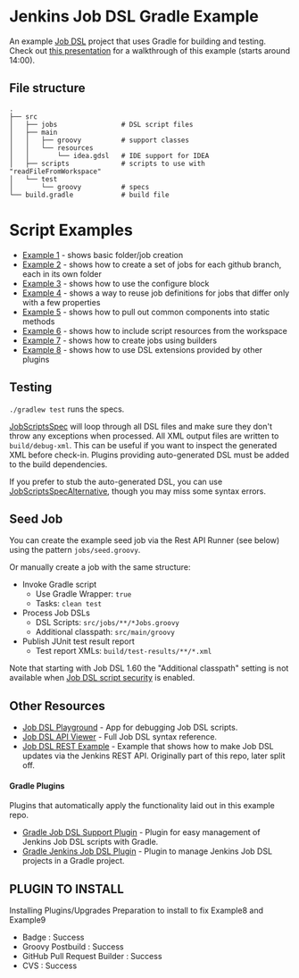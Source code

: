 # Jenkins Job DSL Gradle Example 

An example [Job DSL](https://github.com/jenkinsci/job-dsl-plugin) project that uses Gradle for building and testing. Check out [this presentation](https://www.youtube.com/watch?v=SSK_JaBacE0) for a walkthrough of this example (starts around 14:00). 

## File structure

    .
    ├── src
    │   ├── jobs                # DSL script files
    │   ├── main
    │   │   ├── groovy          # support classes
    │   │   └── resources
    │   │       └── idea.gdsl   # IDE support for IDEA
    │   ├── scripts             # scripts to use with "readFileFromWorkspace"
    │   └── test
    │       └── groovy          # specs
    └── build.gradle            # build file

# Script Examples

* [Example 1](src/jobs/example1Jobs.groovy) - shows basic folder/job creation
* [Example 2](src/jobs/example2Jobs.groovy) - shows how to create a set of jobs for each github branch, each in its own folder
* [Example 3](src/jobs/example3Jobs.groovy) - shows how to use the configure block
* [Example 4](src/jobs/example4Jobs.groovy) - shows a way to reuse job definitions for jobs that differ only with a few properties
* [Example 5](src/jobs/example5Jobs.groovy) - shows how to pull out common components into static methods
* [Example 6](src/jobs/example6Jobs.groovy) - shows how to include script resources from the workspace
* [Example 7](src/jobs/example7Jobs.groovy) - shows how to create jobs using builders
* [Example 8](src/jobs/example8Jobs.groovy) - shows how to use DSL extensions provided by other plugins

## Testing

`./gradlew test` runs the specs.

[JobScriptsSpec](src/test/groovy/com/dslexample/JobScriptsSpec.groovy) 
will loop through all DSL files and make sure they don't throw any exceptions when processed. All XML output files are written to `build/debug-xml`. 
This can be useful if you want to inspect the generated XML before check-in. Plugins providing auto-generated DSL must be added to the build dependencies.

If you prefer to stub the auto-generated DSL, you can use [JobScriptsSpecAlternative](src/test/groovy/com/dslexample/JobScriptsSpecAlternative.groovy),
though you may miss some syntax errors.

## Seed Job

You can create the example seed job via the Rest API Runner (see below) using the pattern `jobs/seed.groovy`.

Or manually create a job with the same structure:

* Invoke Gradle script
   * Use Gradle Wrapper: `true`
   * Tasks: `clean test`
* Process Job DSLs
   * DSL Scripts: `src/jobs/**/*Jobs.groovy`
   * Additional classpath: `src/main/groovy`
* Publish JUnit test result report
   * Test report XMLs: `build/test-results/**/*.xml`

Note that starting with Job DSL 1.60 the "Additional classpath" setting is not available when
[Job DSL script security](https://github.com/jenkinsci/job-dsl-plugin/wiki/Script-Security) is enabled.

## Other Resources

* [Job DSL Playground](http://job-dsl.herokuapp.com/) - App for debugging Job DSL scripts.
* [Job DSL API Viewer](https://jenkinsci.github.io/job-dsl-plugin/) - Full Job DSL syntax reference.
* [Job DSL REST Example](https://github.com/sheehan/job-dsl-rest-example) - Example that shows how to make Job DSL updates via the Jenkins REST API. Originally part of this repo, later split off.

#### Gradle Plugins
Plugins that automatically apply the functionality laid out in this example repo.
* [Gradle Job DSL Support Plugin](https://github.com/AOEpeople/gradle-jenkins-job-dsl-plugin) - Plugin for easy management of Jenkins Job DSL scripts with Gradle.
* [Gradle Jenkins Job DSL Plugin](https://github.com/heremaps/gradle-jenkins-jobdsl-plugin) - Plugin to manage Jenkins Job DSL projects in a Gradle project.



##  PLUGIN TO INSTALL 

Installing Plugins/Upgrades
Preparation to install to fix Example8 and Example9

* Badge	 				: Success
* Groovy Postbuild	 		: Success
* GitHub Pull Request Builder	 	: Success
* CVS	 				: Success


